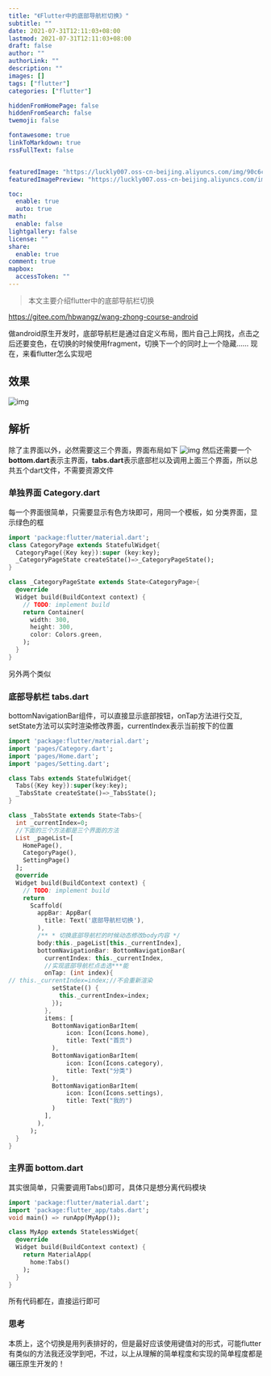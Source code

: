 ```yaml
---
title: "《Flutter中的底部导航栏切换》"
subtitle: ""
date: 2021-07-31T12:11:03+08:00
lastmod: 2021-07-31T12:11:03+08:00
draft: false
author: ""
authorLink: ""
description: ""
images: []
tags: ["flutter"]
categories: ["flutter"]

hiddenFromHomePage: false
hiddenFromSearch: false
twemoji: false

fontawesome: true
linkToMarkdown: true
rssFullText: false


featuredImage: "https://luckly007.oss-cn-beijing.aliyuncs.com/img/90c6cc12-742e-4c9f-b318-b912f163b8d0.png"
featuredImagePreview: "https://luckly007.oss-cn-beijing.aliyuncs.com/img/90c6cc12-742e-4c9f-b318-b912f163b8d0.png"

toc:
  enable: true
  auto: true
math:
  enable: false
lightgallery: false
license: ""
share:
  enable: true
comment: true
mapbox:
  accessToken: ""
---
```




> 本文主要介绍flutter中的底部导航栏切换

<!--more-->

https://gitee.com/hbwangz/wang-zhong-course-android

做android原生开发时，底部导航栏是通过自定义布局，图片自己上网找，点击之后还要变色，在切换的时候使用fragment，切换下一个的同时上一个隐藏……
现在，来看flutter怎么实现吧

## 效果

![img](https://uploadfiles.nowcoder.com/images/20200417/2967044_1587086806427_1A53AE36C08AE1F9B30B36167817C9C2)

## 解析

除了主界面以外，必然需要这三个界面，界面布局如下
![img](https://uploadfiles.nowcoder.com/images/20200417/2967044_1587086806688_D983E5605585C98765348B4A1E3FE2B4)
然后还需要一个**bottom.dart**表示主界面，**tabs.dart**表示底部栏以及调用上面三个界面，所以总共五个dart文件，不需要资源文件

### 单独界面 Category.dart

每一个界面很简单，只需要显示有色方块即可，用同一个模板，如 分类界面，显示绿色的框

```dart
import 'package:flutter/material.dart';
class CategoryPage extends StatefulWidget{
  CategoryPage({Key key}):super (key:key);
  _CategoryPageState createState()=>_CategoryPageState();
}

class _CategoryPageState extends State<CategoryPage>{
  @override
  Widget build(BuildContext context) {
    // TODO: implement build
    return Container(
      width: 300,
      height: 300,
      color: Colors.green,
    );
  }
}

```

另外两个类似

### 底部导航栏 tabs.dart

bottomNavigationBar组件，可以直接显示底部按钮，onTap方法进行交互,
setState方法可以实时渲染修改界面，currentIndex表示当前按下的位置

```dart
import 'package:flutter/material.dart';
import 'pages/Category.dart';
import 'pages/Home.dart';
import 'pages/Setting.dart';

class Tabs extends StatefulWidget{
  Tabs({Key key}):super(key:key);
  _TabsState createState()=>_TabsState();
}

class _TabsState extends State<Tabs>{
  int _currentIndex=0;
  //下面的三个方法都是三个界面的方法
  List _pageList=[
    HomePage(),
    CategoryPage(),
    SettingPage()
  ];
  @override
  Widget build(BuildContext context) {
    // TODO: implement build
    return
      Scaffold(
        appBar: AppBar(
          title: Text('底部导航栏切换'),
        ),
        /** * 切换底部导航栏的时候动态修改body内容 */
        body:this._pageList[this._currentIndex],
        bottomNavigationBar: BottomNavigationBar(
          currentIndex: this._currentIndex,
          //实现底部导航栏点击选***能
          onTap: (int index){
// this._currentIndex=index;//不会重新渲染
            setState(() {
              this._currentIndex=index;
            });
          },
          items: [
            BottomNavigationBarItem(
                icon: Icon(Icons.home),
                title: Text("首页")
            ),
            BottomNavigationBarItem(
                icon: Icon(Icons.category),
                title: Text("分类")
            ),
            BottomNavigationBarItem(
                icon: Icon(Icons.settings),
                title: Text("我的")
            )
          ],
        ),
      );
  }
}

```

### 主界面 bottom.dart

其实很简单，只需要调用Tabs()即可，具体只是想分离代码模块

```dart
import 'package:flutter/material.dart';
import 'package:flutter_app/tabs.dart';
void main() => runApp(MyApp());

class MyApp extends StatelessWidget{
  @override
  Widget build(BuildContext context) {
    return MaterialApp(
      home:Tabs()
    );
  }
}


```

所有代码都在，直接运行即可

### 思考

本质上，这个切换是用列表排好的，但是最好应该使用键值对的形式，可能flutter有类似的方法我还没学到吧，不过，以上从理解的简单程度和实现的简单程度都是碾压原生开发的！